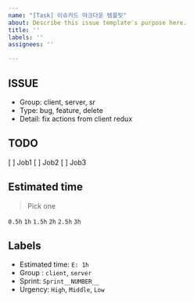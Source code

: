 ```yaml
---
name: "[Task] 이슈카드 마크다운 템플릿"
about: Describe this issue template's purpose here.
title: ''
labels: ''
assignees: ''

---
```


## ISSUE
- Group: client, server, sr
- Type: bug, feature, delete
- Detail: fix actions from client redux

## TODO
[ ] Job1
[ ] Job2
[ ] Job3

## Estimated time
> Pick one

`0.5h`
`1h`
`1.5h`
`2h`
`2.5h`
`3h`

## Labels
- Estimated time: `E: 1h`
- Group : `client`, `server`
- Sprint: `Sprint__NUMBER__`
- Urgency: `High`, `Middle`, `Low`
